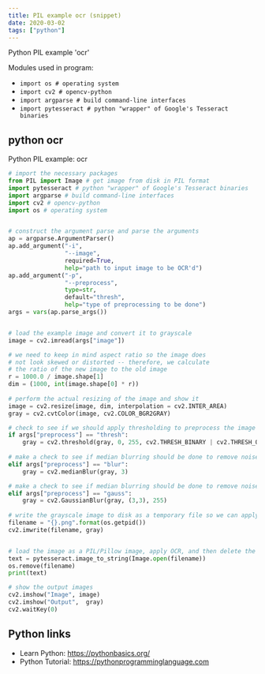 ```yaml
---
title: PIL example ocr (snippet)
date: 2020-03-02
tags: ["python"]
---
```

Python PIL example 'ocr'


Modules used in program: 
* `import os # operating system`
* `import cv2 # opencv-python`
* `import argparse # build command-line interfaces`
* `import pytesseract # python "wrapper" of Google's Tesseract binaries`

## python ocr

Python PIL example: ocr

```python
# import the necessary packages
from PIL import Image # get image from disk in PIL format
import pytesseract # python "wrapper" of Google's Tesseract binaries
import argparse # build command-line interfaces
import cv2 # opencv-python
import os # operating system


# construct the argument parse and parse the arguments
ap = argparse.ArgumentParser()
ap.add_argument("-i",
                "--image",
                required=True,
                help="path to input image to be OCR'd")
ap.add_argument("-p",
                "--preprocess",
                type=str,
                default="thresh",
                help="type of preprocessing to be done")
args = vars(ap.parse_args())


# load the example image and convert it to grayscale
image = cv2.imread(args["image"])

# we need to keep in mind aspect ratio so the image does
# not look skewed or distorted -- therefore, we calculate
# the ratio of the new image to the old image
r = 1000.0 / image.shape[1]
dim = (1000, int(image.shape[0] * r))
 
# perform the actual resizing of the image and show it
image = cv2.resize(image, dim, interpolation = cv2.INTER_AREA)
gray = cv2.cvtColor(image, cv2.COLOR_BGR2GRAY)

# check to see if we should apply thresholding to preprocess the image
if args["preprocess"] == "thresh":
    gray = cv2.threshold(gray, 0, 255, cv2.THRESH_BINARY | cv2.THRESH_OTSU)[1]
    
# make a check to see if median blurring should be done to remove noise
elif args["preprocess"] == "blur":
    gray = cv2.medianBlur(gray, 3)

# make a check to see if median blurring should be done to remove noise
elif args["preprocess"] == "gauss":
    gray = cv2.GaussianBlur(gray, (3,3), 255)
    
# write the grayscale image to disk as a temporary file so we can apply OCR to it
filename = "{}.png".format(os.getpid())
cv2.imwrite(filename, gray)


# load the image as a PIL/Pillow image, apply OCR, and then delete the temporary file
text = pytesseract.image_to_string(Image.open(filename))
os.remove(filename)
print(text)

# show the output images
cv2.imshow("Image", image)
cv2.imshow("Output",  gray)
cv2.waitKey(0)

```

## Python links

- Learn Python: https://pythonbasics.org/
- Python Tutorial: https://pythonprogramminglanguage.com
